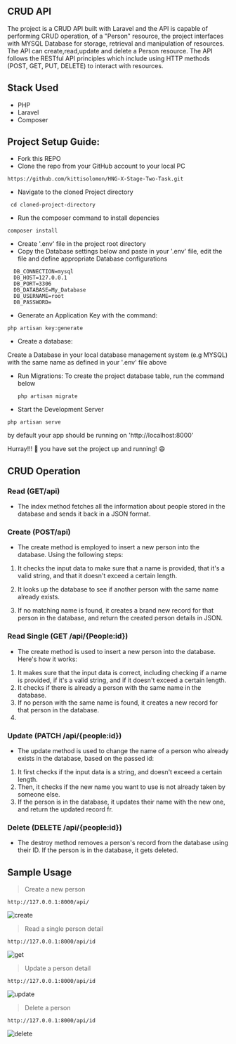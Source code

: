 

## CRUD API

The project is a CRUD API built with  Laravel and the API is capable of performing CRUD operation,
of a "Person" resource, the project interfaces with MYSQL Database for storage, retrieval and manipulation of resources. The API can create,read,update and delete a Person resource. The API follows the RESTful API principles which include using HTTP methods (POST, GET, PUT, DELETE) to interact with resources.



## Stack Used
- PHP
- Laravel
- Composer




## Project Setup  Guide:

- Fork this REPO
- Clone the repo from your GitHub account to your local PC
```
https://github.com/kittisolomon/HNG-X-Stage-Two-Task.git
```

- Navigate to the cloned Project directory
```
 cd cloned-project-directory
```

- Run the composer command to install depencies

```
composer install
```

- Create '.env' file in the project root directory
- Copy the Database settings below and paste in your '.env' file, edit the file and define appropriate Database configurations
```
  DB_CONNECTION=mysql
  DB_HOST=127.0.0.1
  DB_PORT=3306
  DB_DATABASE=My_Database
  DB_USERNAME=root
  DB_PASSWORD=
```
- Generate an Application Key with the command:
```vbnet
php artisan key:generate
```
- Create a database:

 Create a Database in your local database management system (e.g MYSQL) with the same name as defined in your '.env' file above

- Run Migrations:
  To create the project database table, run the command below

  ```
  php artisan migrate
  ```
- Start the Development Server

```
php artisan serve
```
by default your app should be running on 'http://localhost:8000'

Hurray!!! :rocket: you have set the project up and running! :smile:

## CRUD Operation

### Read (GET/api)
- The index method fetches all the information about people stored in the database and sends it back in a JSON format.
### Create (POST/api)
- The create method is employed to insert a new person into the database. Using the following steps:

1. It checks the input data to make sure that a name is provided, that it's a valid string, and that it doesn't exceed a certain length.

2. It looks up the database to see if another person with the same name already exists.

3. If no matching name is found, it creates a brand new record for that person in the database, and return the created person details in JSON.

### Read Single (GET /api/{People:id})
- The create method is used to insert a new person into the database. Here's how it works:
1. It makes sure that the input data is correct, including checking if a name is provided, if it's a valid string, and if it doesn't exceed a certain length.
2. It checks if there is already a person with the same name in the database.
3. If no person with the same name is found, it creates a new record for that person in the database.
4. 
### Update (PATCH /api/{people:id})
- The update method is used to change the name of a person who already exists in the database, based on the passed id:

1. It first checks if the input data is a  string, and doesn't exceed a certain length.
2. Then, it checks if the new name you want to use is not already taken by someone else.
3. If the person is in the database, it updates their name with the new one, and return the updated record fr.

### Delete (DELETE /api/{people:id})
- The destroy method removes a person's record from the database using their ID. If the person is in the database, it gets deleted.

## Sample Usage

> Create a new person 
```vbnet
http://127.0.0.1:8000/api/
```

![create](https://github.com/kittisolomon/HNG-X-Stage-Two-Task/assets/40053238/93e99b0a-0a31-4c99-91f4-590a4d37d74f)



> Read a single person detail

```vbnet
http://127.0.0.1:8000/api/id
```

![get](https://github.com/kittisolomon/HNG-X-Stage-Two-Task/assets/40053238/a51d8639-4148-47b6-9347-2181bbdfadfb)



> Update a person detail

```vbnet
http://127.0.0.1:8000/api/id
```

![update](https://github.com/kittisolomon/HNG-X-Stage-Two-Task/assets/40053238/228ca964-4cf5-4cd6-b2c2-4b59afe79d46)


> Delete a person 

```vbnet
http://127.0.0.1:8000/api/id
```


![delete](https://github.com/kittisolomon/HNG-X-Stage-Two-Task/assets/40053238/6c969a5c-c8c5-4259-9d26-a946cbff4260)






